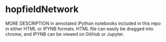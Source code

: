 # hopfieldNetwork

MORE DESCRIPTION in annotated iPython notebooks included in this repo in either HTML or IPYNB formats. HTML file can easily be dragged into chrome, and IPYNB can be viewed on GitHub or Jupyter.
